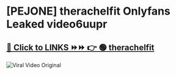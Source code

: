 
 # [PEJONE] therachelfit Onlyfans Leaked video6uupr

## <h2><a href="https://clipsfans.com/therachelfit&ref=git">🔗 Click to LINKS ⏩⏩ 👉 🟢 therachelfit </a></h2>

<a href="https://clipsfans.com/therachelfit&ref=git" rel="nofollow" data-target="animated-image.originalLink"><img src="https://i.ibb.co.com/xMMVF88/686577567.gif" alt="Viral Video Original" style="max-width: 100%; display: inline-block;" data-target="animated-image.originalImage"></a>

